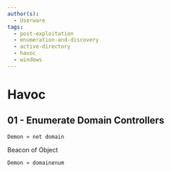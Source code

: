```yaml
---
author(s):
  - Userware
tags:
  - post-exploitation
  - enumeration-and-discovery
  - active-directory
  - havoc
  - windows
---
```

# Havoc

## 01 - Enumerate Domain Controllers

```
Demon » net domain
```

Beacon of Object

```
Demon » domainenum
```
